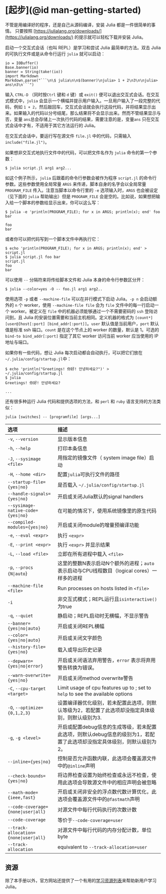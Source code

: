 # [起步](@id man-getting-started)

不管是用编译好的程序，还是自己从源码编译，安装 Julia 都是一件很简单的事情。
只要按照 [https://julialang.org/downloads/](https://julialang.org/downloads/) 的提示就可以轻松下载并安装 Julia。

启动一个交互式会话（也叫 REPL）是学习和尝试 Julia 最简单的方法。双击 Julia 的可执行文件或是从命令行运行 `julia` 就可以启动：

```@eval
io = IOBuffer()
Base.banner(io)
banner = String(take!(io))
import Markdown
Markdown.parse("```\n\$ julia\n\n$(banner)\njulia> 1 + 2\n3\n\njulia> ans\n3\n```")
```

输入 `CTRL-D` （同时按`Ctrl` 键和 `d` 键）或 `exit()` 便可以退出交互式会话。在交互式模式中，`julia` 会显示一个横幅并提示用户输入。一旦用户输入了一段完整的代码，例如 `1 + 2`，然后敲回车，交互式会话就会执行这段代码，并将结果显示出来。如果输入的代码以分号结尾，那么结果将不会显示出来。然而不管结果显示与否，变量 `ans`总会存储上一次执行代码的结果，需要注意的是，变量`ans` 只在交互式会话中才有，不适用于其它方法运行的 Julia。

在交互式会话中，要运行写在源文件 `file.jl` 中的代码，只需输入 `include("file.jl")`。

如果想非交互式地执行文件中的代码，可以把文件名作为 `julia` 命令的第一个参数：

```
$ julia script.jl arg1 arg2...
```

如这个例子所示，`julia` 后跟着的命令行参数会被作为程序 `script.jl` 的命令行参数。这些参数使用全局常量 `ARGS` 来传递，脚本自身的名字会以全局常量 `PROGRAM_FILE` 传入。注意当脚本以命令行里的 `-e` 选项输入时，`ARGS` 也会被设定（见下面的 `julia` 帮助输出）但是 `PROGRAM_FILE` 会是空的。比如说，如果想把输入给一个脚本的参数给显示出来，你可以这么写：

```
$ julia -e 'println(PROGRAM_FILE); for x in ARGS; println(x); end' foo bar

foo
bar
```

或者你可以把代码写到一个脚本文件中再执行它：

```
$ echo 'println(PROGRAM_FILE); for x in ARGS; println(x); end' > script.jl
$ julia script.jl foo bar
script.jl
foo
bar
```

可以使用 `--` 分隔符来将传给脚本文件和 Julia 本身的命令行参数区分开：

```
$ julia --color=yes -O -- foo.jl arg1 arg2..
```

使用选项 `-p` 或者 `--machine-file` 可以在并行模式下启动 Julia。`-p n` 会启动额外的 `n` 个 worker，使用 `--machine-file file` 会为 `file` 文件中的每一行启动一个 worker。被定义在 `file` 中的机器必须能够通过一个不需要密码的 `ssh` 登陆访问到，且 Julia 的安装位置需要和当前主机相同。定义机器的格式为 `[count*][user@]host[:port] [bind_addr[:port]]`。`user` 默认值是当前用户，`port` 默认值是标准 ssh 端口。`count` 是在这个节点上的 worker 的数量，默认是 1。可选的 `bind-to bind_addr[:port]` 指定了其它 worker 访问当前 worker 应当使用的 IP 地址与端口。

如果你有一些代码，想让 Julia 每次启动都会自动执行，可以把它们放在`~/.julia/config/startup.jl`中：

```
$ echo 'println("Greetings! 你好! 안녕하세요?")' > ~/.julia/config/startup.jl
$ julia
Greetings! 你好! 안녕하세요?

...
```

还有很多种运行 Julia 代码和提供选项的方法，和 `perl` 和 `ruby` 语言支持的方法类似：

```
julia [switches] -- [programfile] [args...]
```

|选项                                 |描述|
|:---                                   |:---|
|`-v`, `--version`                      |显示版本信息|
|`-h`, `--help`                         |打印本条信息|
|`-J`, `--sysimage <file>`              |用指定的镜像文件（ system image file）启动|
|`-H`, `--home <dir>`                   |配置`julia`可执行文件的路径|
|`--startup-file={yes\|no}`             |是否载入 `~/.julia/config/startup.jl`|
|`--handle-signals={yes\|no}`           |开启或关闭Julia默认的signal handlers|
|`--sysimage-native-code={yes\|no}`     |在可能的情况下，使用系统镜像里的原生代码|
|`--compiled-modules={yes\|no}`         |开启或关闭module的增量预编译功能|
|`-e`, `--eval <expr>`                  |执行 `<expr>`|
|`-E`, `--print <expr>`                 |执行 `<expr>` 并显示结果|
|`-L`, `--load <file>`                  |立即在所有进程中载入 `<file>` |
|`-p`, `--procs {N\|auto`}              |这里的整数N表示启动N个额外的进程；`auto`表示启动与CPU线程数目（logical cores）一样多的进程|
|`--machine-file <file>`                |Run processes on hosts listed in `<file>`|
|`-i`                                   |非交互式模式；REPL运行且`isinteractive()`为true|
|`-q`, `--quiet`                        |静启动；REPL启动时无横幅，不显示警告|
|`--banner={yes\|no\|auto}`             |开启或关闭REPL横幅|
|`--color={yes\|no\|auto}`              |开启或关闭文字颜色|
|`--history-file={yes\|no}`             |载入或导出历史记录|
|`--depwarn={yes\|no\|error}`           |开启或关闭语法弃用警告，`error` 表示将弃用警告转换为错误。|
|`--warn-overwrite={yes\|no}`           |开启或关闭method overwrite警告|
|`-C`, `--cpu-target <target>`          |Limit usage of cpu features up to <target>; set to `help` to see the available options|
|`-O`, `--optimize={0,1,2,3}`           |设置编译器优化级别，若未配置此选项，则默认等级为2，若配置了此选项却没指定具体级别，则默认级别为3.|
|`-g`, `-g <level>`                     |开启或配置debug信息的生成等级，若未配置此选项，则默认debug信息的级别为1，若配置了此选项却没指定具体级别，则默认级别为2。|
|`--inline={yes\|no}`                   |控制是否允许函数内联，此选项会覆盖源文件中的`@inline`声明|
|`--check-bounds={yes\|no}`             |将边界检查设置为始终检查或永远不检查，使用此选项会导致源文件中的相应声明会被忽略|
|`--math-mode={ieee,fast}`              |开启或关闭非安全的浮点数代数计算优化，此选项会覆盖源文件中的`@fastmath`声明|
|`--code-coverage={none\|user\|all}`    |对源文件中每行代码执行的次数计数|
|`--code-coverage`                      |等价于`--code-coverage=user`|
|`--track-allocation={none\|user\|all}` |对源文件中每行代码的内存分配计数，单位byte|
|`--track-allocation`                   |equivalent to `--track-allocation=user`|

## 资源

除了本手册以外，官方网站还提供了一个有用的[学习资源列表](https://julialang.org/learning/)来帮助新用户学习 Julia。
